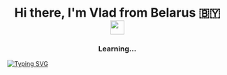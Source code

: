 <h1 align="center">Hi there, I'm Vlad from Belarus 🇧🇾</a> 
<img src="https://github.com/blackcater/blackcater/raw/main/images/Hi.gif" height="32"/></h1>
<h3 align="center">Learning...</h3>

[![Typing SVG](https://readme-typing-svg.herokuapp.com?lines=Learning+Python%2C+JS%2C+html%2C+CSS%2C+C%23)](https://git.io/typing-svg)
